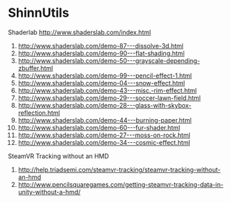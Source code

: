 # ShinnUtils

Shaderlab
http://www.shaderslab.com/index.html
1. http://www.shaderslab.com/demo-87---dissolve-3d.html
2. http://www.shaderslab.com/demo-90---flat-shading.html
3. http://www.shaderslab.com/demo-50---grayscale-depending-zbuffer.html
4. http://www.shaderslab.com/demo-99---pencil-effect-1.html
5. http://www.shaderslab.com/demo-04---snow-effect.html
6. http://www.shaderslab.com/demo-43---misc.-rim-effect.html
7. http://www.shaderslab.com/demo-29---soccer-lawn-field.html
8. http://www.shaderslab.com/demo-28---glass-with-skybox-reflection.html
9. http://www.shaderslab.com/demo-44---burning-paper.html
10. http://www.shaderslab.com/demo-60---fur-shader.html
12. http://www.shaderslab.com/demo-27---moss-on-rock.html
13. http://www.shaderslab.com/demo-34---cosmic-effect.html


SteamVR Tracking without an HMD
1. http://help.triadsemi.com/steamvr-tracking/steamvr-tracking-without-an-hmd
2. http://www.pencilsquaregames.com/getting-steamvr-tracking-data-in-unity-without-a-hmd/
